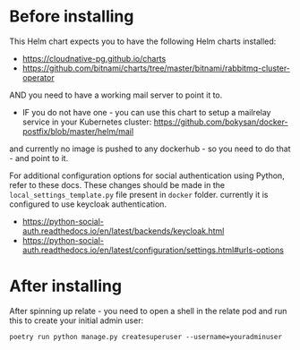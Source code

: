 # Before installing

 This Helm chart expects you to have the following Helm charts installed:

 - https://cloudnative-pg.github.io/charts
 - https://github.com/bitnami/charts/tree/master/bitnami/rabbitmq-cluster-operator

 AND you need to have a working mail server to point it to.
 - IF you do not have one - you can use this chart to setup a mailrelay service in your Kubernetes cluster: https://github.com/bokysan/docker-postfix/blob/master/helm/mail

 and currently no image is pushed to any dockerhub - so you need to do that - and point to it.

For additional configuration options for social authentication using Python, refer to these docs. These changes should be made in the ``local_settings_template.py`` file present in ``docker`` folder. currently it is configured to use keycloak authentication.
- https://python-social-auth.readthedocs.io/en/latest/backends/keycloak.html
- https://python-social-auth.readthedocs.io/en/latest/configuration/settings.html#urls-options

# After installing

After spinning up relate - you need to open a shell in the relate pod and run this to create your initial admin user:
```
poetry run python manage.py createsuperuser --username=youradminuser
```

